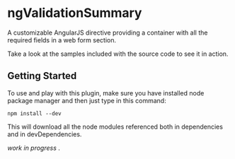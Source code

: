 ngValidationSummary
===================


A customizable AngularJS directive providing a container with all the required fields in a web form section.

Take a look at the samples included with the source code to see it in action.

## Getting Started

To use and play with this plugin, make sure you have installed node package manager and then just type in this command:

```shell
npm install --dev
```

This will download all the node modules referenced both in dependencies and in devDependencies.

*work in progress* .  
